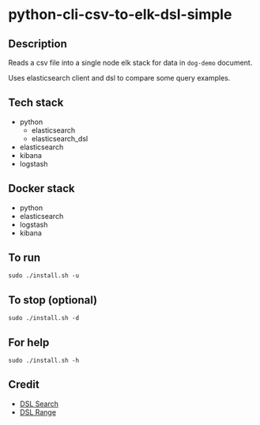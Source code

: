 # python-cli-csv-to-elk-dsl-simple

## Description
Reads a csv file into a single node elk stack for data in `dog-demo` document.

Uses elasticsearch client and dsl to compare some query examples.

## Tech stack
- python
    - elasticsearch
    - elasticsearch_dsl
- elasticsearch
- kibana
- logstash

## Docker stack
- python
- elasticsearch
- logstash
- kibana

## To run
`sudo ./install.sh -u`

## To stop (optional)
`sudo ./install.sh -d`

## For help
`sudo ./install.sh -h`

## Credit
- [DSL Search](https://medium.com/@kartik.puri95/a-ninja-way-to-use-elasticsearch-with-python-40a1e841e859)
- [DSL Range](https://stackoverflow.com/questions/43368586/range-query-in-elasticsearch-dsl-by-integer-field)